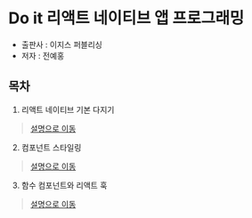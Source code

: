 # Do it 리액트 네이티브 앱 프로그래밍

- 출판사 : 이지스 퍼블리싱
- 저자 : 전예홍

## 목차

1. 리액트 네이티브 기본 다지기

> [설명으로 이동](./ch02_basic/README.md)

2. 컴포넌트 스타일링

> [설명으로 이동](./ch03_style/README.md)

3. 함수 컴포넌트와 리액트 훅

> [설명으로 이동](./ch04_hook/README.md)
